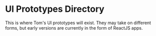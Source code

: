 # UI Prototypes Directory
This is where Tom's UI prototypes will exist.
They may take on different forms, but early versions are currently in the form of ReactJS apps.
